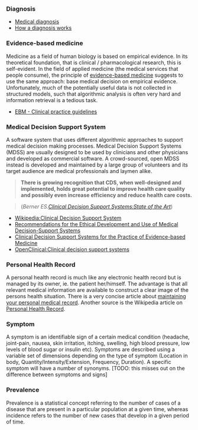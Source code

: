 <a name="diagnosis"></a>
### Diagnosis
+ [Medical diagnosis](http://en.wikipedia.org/wiki/Medical_diagnosis)
+ [How a diagnosis works](http://www.dentalcomfortzone.com/story.php?aid=208)

### Evidence-based medicine
Medicine as a field of human biology is based on empirical evidence. In its theoretical foundation, that is clinical / pharmacological research, this is self-evident. In the field of applied medicine (the medical services that people consume), the principle of [evidence-based medicine](http://en.wikipedia.org/wiki/Evidence-based_medicine) suggests to use the same approach: base medical decision on empirical evidence. Unfortunately, much of the potentially useful data is not collected in structured models, such that algorithmic analysis is often very hard and information retrieval is a tedious task.
+ [EBM - Clinical practice guidelines](https://learn.amia.org/system/scidea/learning_resources/53/original/2B-1_Hoyt-Hersh__EBM__and_clinical_practice_guidelines.pdf)

<a name="mdss"></a>
### Medical Decision Support System
A software system that uses different algorithmic approaches to support medical decision making processes. Medical Decision Support Systems (MDSS) are usually designed to be used by clinicians and other physicians and developed as commercial software. A crowd-sourced, open MDSS instead is developed and maintained by a large group of volunteers and its target audience are medical professionals and laymen alike.

> **There is growing recognition that CDS, when well-designed and implemented, holds great potential to improve health care quality and possibly even increase efficiency and reduce health care costs.**

> (_Berner ES.[Clinical Decision Support Systems:State of the Art](http://healthit.ahrq.gov/sites/default/files/docs/page/09-0069-EF_1.pdf)_)

+ [Wikipedia:Clinical Decision Support System](http://en.wikipedia.org/wiki/Clinical_decision_support_system)
+ [Recommendations for the Ethical Development and Use of Medical Decision-Support Systems ](http://www.medscape.com/viewarticle/408143)
+ [Clinical Decision Support Systems for the Practice of Evidence-based Medicine](http://www.ncbi.nlm.nih.gov/pmc/articles/PMC130063/)
+ [OpenClinical:Clinical decision support systems](http://www.openclinical.org/dss.html)

<a name="phr"></a>
### Personal Health Record
A personal health record is much like any electronic health record but is managed by its owner, ie. the patient her/himself. The advantage is that all relevant medical information are available to construct a clear image of the persons health situation. There is a very concise article about [maintaining your personal medical record](http://www.healthit.gov/patients-families/maintain-your-medical-record). Another source is the Wikipedia article on [Personal Health Record](http://en.wikipedia.org/wiki/Personal_health_record).


### Symptom
A symptom is an identifiable sign of a certain medical condition (headache, joint-pain, nausea, skin irritation, itching, swelling, high blood pressure, low levels of blood sugar or insulin etc). Symptoms are described using a variable set of dimensions depending on the type of symptom (Location in body, Quantity/Intensity/Extension, Frequency, Duration). A specific symptom will have a number of synonyms.
[TODO: this misses out on the difference between symptoms and signs]

### Prevalence
Prevalence is a statistical concept referring to the number of cases of a disease that are present in a particular population at a given time, whereas incidence refers to the number of new cases that develop in a given period of time.